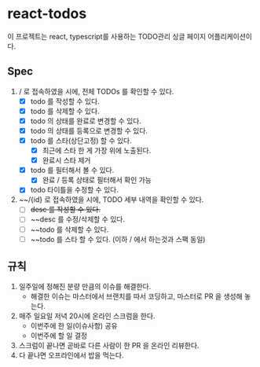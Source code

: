 # react-todos
이 프로젝트는 react, typescript를 사용하는 TODO관리 싱글 페이지 어플리케이션이다.

## Spec

1. / 로 접속하였을 시에, 전체 TODOs 를 확인할 수 있다.
    - [x] todo 를 작성할 수 있다.
    - [x] todo 를 삭제할 수 있다.
    - [x] todo 의 상태를 완료로 변경할 수 있다.
    - [x] todo 의 상태를 등록으로 변경할 수 있다.
    - [x] todo 를 스타(상단고정) 할 수 있다.
        - [x] 최근에 스타 한 게 가장 위에 노출된다.
        - [x] 완료시 스타 제거
    - [x] todo 를 필터해서 볼 수 있다.
        - [x] 완료 / 등록 상태로 필터해서 확인 가능
    - [x] todo 타이틀을 수정할 수 있다.

2. ~~/{id} 로 접속하였을 시에, TODO 세부 내역을 확인할 수 있다.
    - [ ] ~~desc 를 작성할 수 있다.~~
    - [ ] ~~desc 를 수정/삭제할 수 있다.
    - [ ] ~~todo 를 삭제할 수 있다.
    - [ ] ~~todo 를 스타 할 수 있다. (이하 / 에서 하는것과 스팩 동일)
  
## 규칙

1. 일주일에 정해진 분량 만큼의 이슈를 해결한다.
    - 해결한 이슈는 마스터에서 브랜치를 따서 코딩하고, 마스터로 PR 을 생성해 놓는다.
2. 매주 일요일 저녁 20시에 온라인 스크럼을 한다.
    - 이번주에 한 일(이슈사항) 공유
    - 이번주에 할 일 결정
3. 스크럼이 끝나면 곧바로 다른 사람이 한 PR 을 온라인 리뷰한다.
4. 다 끝나면 오프라인에서 밥을 먹는다.
